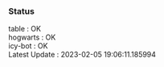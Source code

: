 ### Status


table : OK  
hogwarts : OK  
icy-bot : OK  
Latest Update : 2023-02-05 19:06:11.185994
